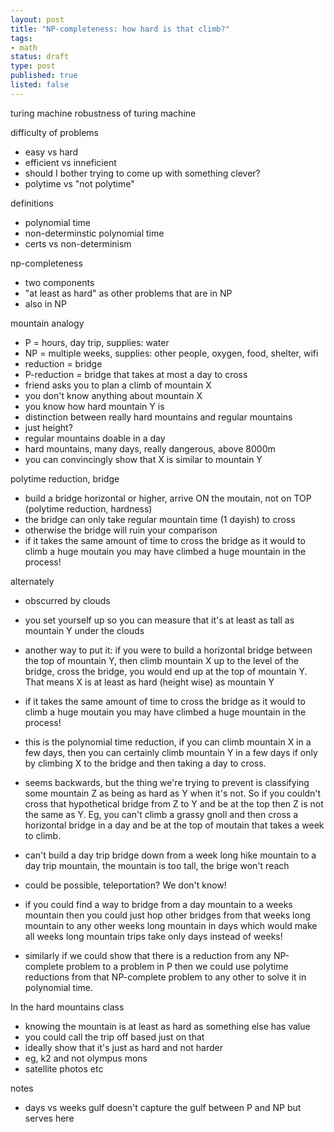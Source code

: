 ```yaml
---
layout: post
title: "NP-completeness: how hard is that climb?"
tags:
- math
status: draft
type: post
published: true
listed: false
---
```


turing machine
robustness of turing machine

difficulty of problems
- easy vs hard
- efficient vs inneficient
- should I bother trying to come up with something clever?
- polytime vs "not polytime"

definitions
- polynomial time
- non-determinstic polynomial time
- certs vs non-determinism

np-completeness
- two components
- "at least as hard" as other problems that are in NP
- also in NP

mountain analogy
- P = hours, day trip, supplies: water
- NP = multiple weeks, supplies: other people, oxygen, food, shelter, wifi
- reduction = bridge
- P-reduction = bridge that takes at most a day to cross
- friend asks you to plan a climb of mountain X
- you don't know anything about mountain X
- you know how hard mountain Y is
- distinction between really hard mountains and regular mountains
- just height?
- regular mountains doable in a day
- hard mountains, many days, really dangerous, above 8000m
- you can convincingly show that X is similar to mountain Y

polytime reduction, bridge
- build a  bridge horizontal or higher, arrive ON the moutain, not on TOP (polytime reduction, hardness)
- the bridge can only take regular mountain time (1 dayish) to cross
- otherwise the bridge will ruin your comparison
- if it takes the same amount of time to cross the bridge as it would to climb a huge moutain you may have climbed a huge mountain in the process!

alternately
- obscurred by clouds
- you set yourself up so you can measure that it's at least as tall as mountain Y under the clouds
- another way to put it: if you were to build a horizontal bridge between the top of mountain Y, then climb mountain X up to the level of the bridge, cross the bridge,  you would end up at the top of mountain Y. That means X is at least as hard (height wise) as mountain Y
- if it takes the same amount of time to cross the bridge as it would to climb a huge moutain you may have climbed a huge mountain in the process!
- this is the polynomial time reduction, if you can climb mountain X in a few days, then you can certainly climb mountain Y in a few days if only by climbing X to the bridge and then taking a day to cross.
- seems backwards, but the thing we're trying to prevent is classifying some mountain Z as being as hard as Y when it's not. So if you couldn't cross that hypothetical bridge from Z to Y and be at the top then Z is not the same as Y. Eg, you can't climb a grassy gnoll and then cross a horizontal bridge in a day and be at the top of moutain that takes a week to climb.

- can't build a day trip bridge down from a week long hike mountain to a day trip mountain, the mountain is too tall, the brige won't reach
- could be possible, teleportation? We don't know!
- if you could find a way to bridge from a day mountain to a weeks mountain then you could just hop other bridges from that weeks long mountain to any other weeks long mountain in days which would make all weeks long mountain trips take only days instead of weeks!
- similarly if we could show that there is a reduction from any NP-complete problem to a problem in P then we could use polytime reductions from that NP-complete problem to any other to solve it in polynomial time.

In the hard mountains class
- knowing the mountain is at least as hard as something else has value
- you could call the trip off based just on that
- ideally show that it's just as hard and not harder
- eg, k2 and not olympus mons
- satellite photos etc

notes
- days vs weeks gulf doesn't capture the gulf between P and NP but serves here
